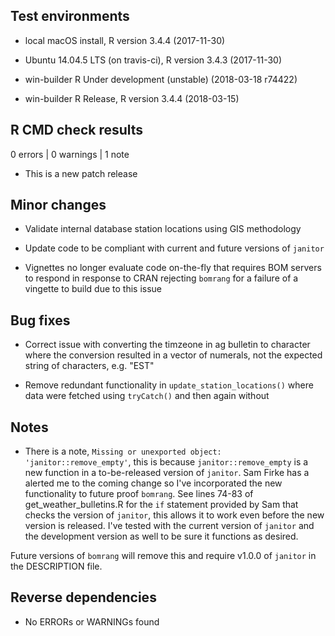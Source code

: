 
## Test environments

* local macOS install, R version 3.4.4 (2017-11-30)

* Ubuntu 14.04.5 LTS (on travis-ci), R version 3.4.3 (2017-11-30)

* win-builder R Under development (unstable) (2018-03-18 r74422)

* win-builder R Release, R version 3.4.4 (2018-03-15)

## R CMD check results

0 errors | 0 warnings | 1 note

* This is a new patch release

## Minor changes

- Validate internal database station locations using GIS methodology

- Update code to be compliant with current and future versions of `janitor`

- Vignettes no longer evaluate code on-the-fly that requires BOM servers to
respond in response to CRAN rejecting `bomrang` for a failure of a vingette to
build due to this issue

## Bug fixes

- Correct issue with converting the timzeone in ag bulletin to character where
the conversion resulted in a vector of numerals, not the expected string of 
characters, e.g. "EST"

- Remove redundant functionality in `update_station_locations()` where data were
fetched using `tryCatch()` and then again without

## Notes

- There is a note, `Missing or unexported object: 'janitor::remove_empty'`, this
is because `janitor::remove_empty` is a new function in a to-be-released version
of `janitor`. Sam Firke has a alerted me to the coming change so I've
incorporated the new functionality to future proof `bomrang`. See lines
74-83 of get_weather_bulletins.R for the `if` statement provided by Sam that
checks the version of `janitor`, this allows it to work even before the new
version is released. I've tested with the current version of `janitor` and the
development version as well to be sure it functions as desired.

Future versions of `bomrang` will remove this and require v1.0.0 of `janitor` in
the DESCRIPTION file.

## Reverse dependencies

* No ERRORs or WARNINGs found
